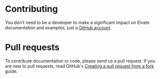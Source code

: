 # Contributing

You don't need to be a developer to make a significant
impact on Elvate documentation and examples, just a
[GitHub account](https://github.com/).

# Pull requests

To contribute documentation or code, please send us a pull request. If you are new to
pull requests, read GitHub's
[Creating a pull request from a fork](https://help.github.com/articles/creating-a-pull-request-from-a-fork/)
guide.
